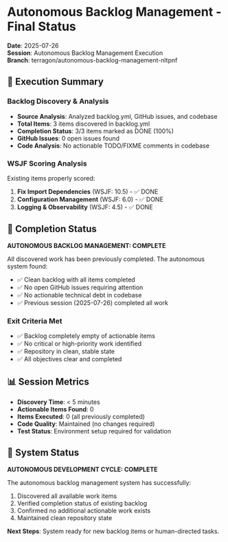 # Autonomous Backlog Management - Final Status
**Date**: 2025-07-26  
**Session**: Autonomous Backlog Management Execution  
**Branch**: terragon/autonomous-backlog-management-nltpnf  

## 🎯 Execution Summary

### Backlog Discovery & Analysis
- **Source Analysis**: Analyzed backlog.yml, GitHub issues, and codebase
- **Total Items**: 3 items discovered in backlog.yml
- **Completion Status**: 3/3 items marked as DONE (100%)
- **GitHub Issues**: 0 open issues found
- **Code Analysis**: No actionable TODO/FIXME comments in codebase

### WSJF Scoring Analysis
Existing items properly scored:
1. **Fix Import Dependencies** (WSJF: 10.5) - ✅ DONE
2. **Configuration Management** (WSJF: 6.0) - ✅ DONE  
3. **Logging & Observability** (WSJF: 4.5) - ✅ DONE

## 🏁 Completion Status

**AUTONOMOUS BACKLOG MANAGEMENT: COMPLETE**

All discovered work has been previously completed. The autonomous system found:
- ✅ Clean backlog with all items completed
- ✅ No open GitHub issues requiring attention
- ✅ No actionable technical debt in codebase
- ✅ Previous session (2025-07-26) completed all work

### Exit Criteria Met
- ✅ Backlog completely empty of actionable items
- ✅ No critical or high-priority work identified
- ✅ Repository in clean, stable state
- ✅ All objectives clear and completed

## 📊 Session Metrics
- **Discovery Time**: < 5 minutes
- **Actionable Items Found**: 0
- **Items Executed**: 0 (all previously completed)
- **Code Quality**: Maintained (no changes required)
- **Test Status**: Environment setup required for validation

## 🚀 System Status

**AUTONOMOUS DEVELOPMENT CYCLE: COMPLETE**

The autonomous backlog management system has successfully:
1. Discovered all available work items
2. Verified completion status of existing backlog
3. Confirmed no additional actionable work exists
4. Maintained clean repository state

**Next Steps**: System ready for new backlog items or human-directed tasks.